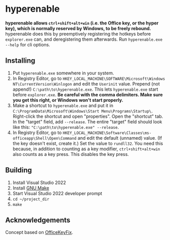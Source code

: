# hyperenable
**hyperenable allows `ctrl+shift+alt+win` (i.e. the Office key, or the hyper key), which is normally reserved by Windows, to be freely rebound.** hyperenable does this by preemptively registering the hotkeys before `explorer.exe` can, and deregistering them afterwards. Run `hyperenable.exe --help` for cli options.

## Installing
  1. Put `hyperenable.exe` somewhere in your system.
  2. In Registry Editor, go to `HKEY_LOCAL_MACHINE\SOFTWARE\Microsoft\Windows NT\CurrentVersion\Winlogon` and edit the `Userinit` value. Prepend (not append!) `C:\path\to\hyperenable.exe`. This lets `hyperenable.exe` start before `explorer.exe`. **Be careful with the comma delimiters. Make sure you get this right, or Windows won't start properly.**
  3. Make a shortcut to `hyperenable.exe` and put it in `C:\ProgramData\Microsoft\Windows\Start Menu\Programs\Startup\`. Right-click the shortcut and open "properties". Open the "shortcut" tab. In the "target" field, add `--release`. The entire "target" field should look like this: `"C:\path\to\hyperenable.exe" --release`.
  4. In Registry Editor, go to `HKEY_LOCAL_MACHINE\Software\Classes\ms-officeapp\Shell\Open\Command` and edit the default (unnamed) value. (If the key doesn't exist, create it.) Set the value to `rundll32`. You need this because, in addition to counting as a key modifier, `ctrl+shift+alt+win` also counts as a key press. This disables the key press.

## Building
  1. Install Visual Studio 2022
  2. Install [GNU Make](https://scoop.sh/)
  3. Start Visual Studio 2022 developer prompt
  4. `cd ~/project_dir`
  5. `make`

## Acknowledgements
Concept based on [OfficeKeyFix](https://github.com/anthonyheddings/OfficeKeyFix).

